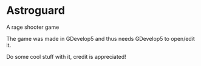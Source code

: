 # Astroguard
A rage shooter game


The game was made in GDevelop5 and thus needs GDevelop5 to open/edit it.


Do some cool stuff with it, credit is appreciated!
